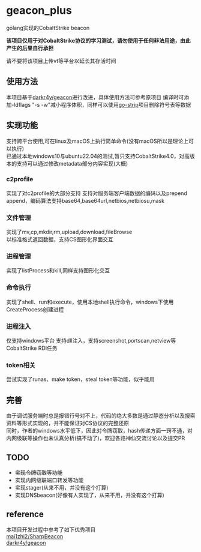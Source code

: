 # geacon_plus
golang实现的CobaltStrike beacon

**该项目仅用于对CobaltStrike协议的学习测试，请勿使用于任何非法用途，由此产生的后果自行承担**

请不要将该项目上传vt等平台以延长其存活时间

## 使用方法
本项目基于[darkr4y/geacon](https://github.com/darkr4y/geacon)进行改进，具体使用方法可参考原项目
编译时可添加-ldflags "-s -w"减小程序体积，同样可以使用[go-strip](https://github.com/boy-hack/go-strip)项目删除符号表等数据

## 实现功能
支持跨平台使用,可在linux及macOS上执行简单命令(没有macOS所以是理论上可以执行)  
已通过本地windows10与ubuntu22.04的测试,暂只支持CobaltStrike4.0，对高版本的支持可以通过修改metadata部分内容实现(大概)

### c2profile
实现了对c2profile的大部分支持 
支持对服务端客户端数据的编码以及prepend append，编码算法支持base64,base64url,netbios,netbiosu,mask

### 文件管理
实现了mv,cp,mkdir,rm,upload,download,fileBrowse  
以标准格式返回数据，支持CS图形化界面交互

### 进程管理
实现了listProcess和kill,同样支持图形化交互

### 命令执行
实现了shell、run和execute，使用本地shell执行命令，windows下使用CreateProcess创建进程

### 进程注入
仅支持windows平台
支持dll注入，支持screenshot,portscan,netview等CobaltStrike RDI任务

### token相关
尝试实现了runas、make token，steal token等功能，似乎能用

## 完善
由于调试服务端时总是报错行号对不上，代码的绝大多数是通过静态分析以及搜索资料等形式实现的，并不能保证对CS协议的完整还原  
同时，作者的windows水平低下，因此对令牌窃取，hash传递方面一窍不通，对内网级联等操作也未认真分析(搞不动了)，欢迎各路神仙交流讨论以及提交PR

## TODO
- ~~实现令牌窃取等功能~~
- 实现内网级联端口转发等功能
- 实现stager(从来不用，并没有这个打算)
- 实现DNSbeacon(好像有人实现了，从来不用，并没有这个打算)

## reference
本项目开发过程中参考了如下优秀项目  
[mai1zhi2/SharpBeacon](https://github.com/mai1zhi2/SharpBeacon)  
[darkr4y/geacon](https://github.com/darkr4y/geacon)
